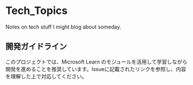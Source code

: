 # Tech_Topics
Notes on tech stuff I might blog about someday.

## 開発ガイドライン
このプロジェクトでは、Microsoft Learn のモジュールを活用して学習しながら開発を進めることを推奨しています。Issueに記載されたリンクを参照し、内容を理解した上で対応してください。
